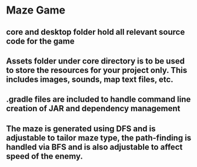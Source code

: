 # Maze Game

## core and desktop folder hold all relevant source code for the game  

## Assets folder under core directory is to be used to store the resources for your project only. This includes images, sounds, map text files, etc.

## .gradle files are included to handle command line creation of JAR and dependency management    

## The maze is generated using DFS and is adjustable to tailor maze type, the path-finding is handled via BFS and is also adjustable to affect speed of the enemy.
